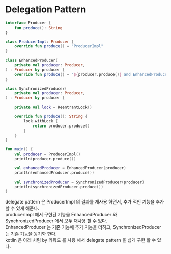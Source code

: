 # Delegation Pattern 

```kotlin
interface Producer {
    fun produce(): String
}

class ProducerImpl: Producer {
    override fun produce() = "ProducerImpl"
}

class EnhancedProducer(
    private val producer: Producer,
) : Producer by producer {
    override fun produce() = "${producer.produce()} and EnhancedProducer"
}

class SynchronizedProducer(
    private val producer: Producer,
) : Producer by producer {

    private val lock = ReentrantLock()

    override fun produce(): String {
        lock.withLock {
            return producer.produce()
        }
    }
}
```

```kotlin
fun main() {
    val producer = ProducerImpl()
    println(producer.produce())

    val enhancedProducer = EnhancedProducer(producer)
    println(enhancedProducer.produce())

    val synchronizedProducer = SynchronizedProducer(producer)
    println(synchronizedProducer.produce())
}
```

delegate pattern 은 ProducerImpl 의 결과를 재사용 하면서, 추가 적인 기능을 추가 할 수 있게 해준다.  
producerImpl 에서 구현된 기능을 EnhancedProducer 와 SynchronizedProducer 에서 모두 재사용 할 수 있다.  
EnhancedProducer 는 기존 기능에 추가 기능을 더하고, SynchronizedProducer 는 기존 기능을 동기화 한다.  
kotlin 은 아래 처럼 by 키워드 를 사용 해서 delegate pattern 을 쉽게 구현 할 수 있다.